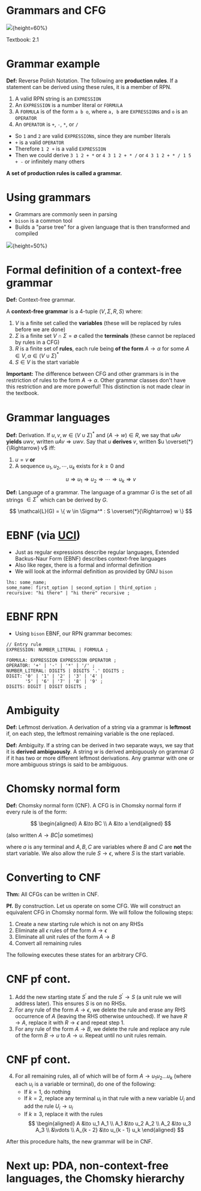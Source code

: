 
# Grammars and CFG

![](figures/parse_tree.png){height=60%}

Textbook: 2.1

# Grammar example

**Def:** Reverse Polish Notation. The following are
**production rules**. If a statement can be derived using these
rules, it is a member of RPN.

1. A valid RPN string is an `EXPRESSION`
2. An `EXPRESSION` is a number literal or `FORMULA`
3. A `FORMULA` is of the form `a b o`, where `a, b` are
    `EXPRESSION`s and `o` is an `OPERATOR`
4. An `OPERATOR` is `+`, `-`, `*`, or `/`

- So `1` and `2` are valid `EXPRESSION`s, since they are number
    literals
- `+` is a valid `OPERATOR`
- Therefore `1 2 +` is a valid `EXPRESSION`
- Then we could derive `3 1 2 + *` or `4 3 1 2 + * /` or
    `4 3 1 2 + * / 1 5 + -` or infinitely many others

**A set of production rules is called a grammar.**

# Using grammars

- Grammars are commonly seen in parsing
- `bison` is a common tool
- Builds a "parse tree" for a given language that is then
    transformed and compiled

![](figures/sum-parse-tree.png){height=50%}

# Formal definition of a context-free grammar

**Def:** Context-free grammar.

A **context-free grammar** is a 4-tuple $(V, \Sigma, R, S)$
where:

1. $V$ is a finite set called the **variables** (these will be
    replaced by rules before we are done)
2. $\Sigma$ is a finite set $V \cap \Sigma = \emptyset$ called
    the **terminals** (these cannot be replaced by rules in a
    CFG)
3. $R$ is a finite set of **rules**, each rule being
    **of the form** $A \to \alpha$ for some
    $A \in V, \alpha \in (V \cup \Sigma)^*$
4. $S \in V$ is the start variable

**Important:** The difference between CFG and other grammars is
in the restriction of rules to the form $A \to \alpha$. Other
grammar classes don't have this restriction and are more
powerful! This distinction is not made clear in the textbook.

# Grammar languages

**Def:** Derivation. If $u, v, w \in (V \cup \Sigma)^*$ and
$(A \to w) \in R$, we say that $uAv$ **yields** $uwv$, written
$uAv \Rightarrow uwv$. Say that $u$ **derives** $v$, written
$u \overset{*}{\Rightarrow} v$ iff:

1. $u = v$ **or**
2. A sequence $u_1, u_2, \cdots, u_k$ exists for $k \ge 0$ and

$$
u \Rightarrow u_1 \Rightarrow u_2 \Rightarrow \cdots
    \Rightarrow u_k \Rightarrow v
$$

**Def:** Language of a grammar. The language of a grammar $G$
is the set of all strings $\in \Sigma^*$ which can be derived by
$G$.

$$
\mathcal{L}(G) = \{ w \in \Sigma^* : S \overset{*}{\Rightarrow} w \}
$$

# EBNF (via [UCI](https://ics.uci.edu/~pattis/ICS-33/lectures/ebnf.pdf))

- Just as regular expressions describe regular languages,
    Extended Backus-Naur Form (EBNF) describes context-free
    languages
- Also like regex, there is a formal and informal definition
- We will look at the informal definition as provided by GNU
    `bison`

```bison
lhs: some_name;
some_name: first_option | second_option | third_option ;
recursive: "hi there" | "hi there" recursive ;
```

# EBNF RPN

- Using `bison` EBNF, our RPN grammar becomes:

```bison
// Entry rule
EXPRESSION: NUMBER_LITERAL | FORMULA ;

FORMULA: EXPRESSION EXPRESSION OPERATOR ;
OPERATOR: '+' | '-' | '*' | '/' ;
NUMBER_LITERAL: DIGITS | DIGITS '.' DIGITS ;
DIGIT: '0' | '1' | '2' | '3' | '4' |
       '5' | '6' | '7' | '8' | '9' ;
DIGITS: DIGIT | DIGIT DIGITS ;
```

# Ambiguity

**Def:** Leftmost derivation. A derivation of a string via a
grammar is **leftmost** if, on each step, the leftmost remaining
variable is the one replaced.

**Def:** Ambiguity. If a string can be derived in two separate
ways, we say that it is **derived ambiguously**. A string $w$ is
derived ambiguously on grammar $G$ if it has two or more
different leftmost derivations. Any grammar with one or more
ambiguous strings is said to be ambiguous.

# Chomsky normal form

**Def:** Chomsky normal form (CNF). A CFG is in Chomsky normal
form if every rule is of the form:

$$
\begin{aligned}
    A &\to BC \\
    A &\to a
\end{aligned}
$$

(also written $A \to BC | a$ sometimes)

where $a$ is any terminal and $A, B, C$ are variables where
$B$ and $C$ are **not** the start variable. We also allow the
rule $S \to \epsilon$, where $S$ is the start variable.

# Converting to CNF

**Thm:** All CFGs can be written in CNF.

**Pf.** By construction. Let us operate on some CFG. We will
construct an equivalent CFG in Chomsky normal form. We will
follow the following steps:

1. Create a new starting rule which is not on any RHSs
2. Eliminate all $\epsilon$ rules of the form $A \to \epsilon$
3. Eliminate all unit rules of the form $A \to B$
4. Convert all remaining rules

The following executes these states for an arbitrary CFG.

# CNF pf cont.

1. Add the new starting state $S^\prime$ and the rule
    $S^\prime \to S$ (a unit rule we will address later). This
    ensures $S$ is on no RHSs.
2. For any rule of the form $A \to \epsilon$, we delete the rule
    and erase any RHS occurrence of $A$ (leaving the RHS
    otherwise untouched). If we have $R \to A$, replace it with
    $R \to \epsilon$ and repeat step 1.
3. For any rule of the form $A \to B$, we delete the rule and
    replace any rule of the form $B \to u$ to $A \to u$. Repeat
    until no unit rules remain.

# CNF pf cont.

4. For all remaining rules, all of which will be of form
    $A \to u_1 u_2 \ldots u_k$ (where each $u_i$ is a variable
    or terminal), do one of the following:
    - If $k = 1$, do nothing
    - If $k = 2$, replace any terminal $u_i$ in that rule with a
        new variable $U_i$ and add the rule $U_i \to u_i$
    - If $k \ge 3$, replace it with the rules
$$
\begin{aligned}
    A &\to u_1 A_1 \\
    A_1 &\to u_2 A_2 \\
    A_2 &\to u_3 A_3 \\
    &\vdots \\
    A_{k - 2} &\to u_{k - 1} u_k
\end{aligned}
$$

After this procedure halts, the new grammar will be in CNF.

# Next up: PDA, non-context-free languages, the Chomsky hierarchy
